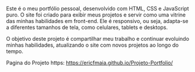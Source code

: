 Este é o meu portfólio pessoal, desenvolvido com HTML, CSS e JavaScript puro. O site foi criado para exibir meus projetos e servir como uma vitrine das minhas habilidades em front-end. Ele é responsivo, ou seja, adapta-se a diferentes tamanhos de tela, como celulares, tablets e desktops. 

O objetivo deste projeto é compartilhar meu trabalho e continuar evoluindo minhas habilidades, atualizando o site com novos projetos ao longo do tempo.

Pagina do Projeto https: https://ericfmaia.github.io/Projeto-Portfolio/
